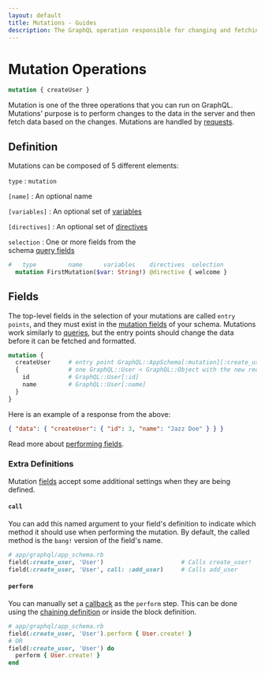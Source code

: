 ```yaml
---
layout: default
title: Mutations - Guides
description: The GraphQL operation responsible for changing and fetching data from your API
---
```


# Mutation Operations

```graphql
mutation { createUser }
```

Mutation is one of the three operations that you can run on GraphQL. Mutations' purpose
is to perform changes to the data in the server and then fetch data based on the changes.
Mutations are handled by [requests](/guides/request).

## Definition

Mutations can be composed of 5 different elements:

`type`
: `mutation`

`[name]`
: An optional name

`[variables]`
: An optional set of [variables](/guides/request#variables)

`[directives]`
: An optional set of [directives](/guides/directives)

`selection`
: One or more fields from the<br/>schema [query fields](/guides/schemas#fields)

```graphql
#   type         name      variables    directives  selection
  mutation FirstMutation($var: String!) @directive { welcome }
```

## Fields

The top-level fields in the selection of your mutations are called `entry points`,
and they must exist in the [mutation fields](/guides/schemas#fields) of your schema.
Mutations work similarly to [queries](/guides/queries), but the entry points
should change the data before it can be fetched and formatted.

```graphql
mutation {
  createUser     # entry point GraphQL::AppSchema[:mutation][:create_user]
  {              # one GraphQL::User < GraphQL::Object with the new record
    id           # GraphQL::User[:id]
    name         # GraphQL::User[:name]
  }
}
```

Here is an example of a response from the above:

```json
{ "data": { "createUser": { "id": 3, "name": "Jazz Doe" } } }
```

Read more about [performing fields](/guides/request#performing).

### Extra Definitions

Mutation [fields](/guides/fields) accept some additional settings when they are being defined.

#### `call`

You can add this named argument to your field's definition to indicate which method it should
use when performing the mutation. By default, the called method is the `bang!` version of the
field's name.

```ruby
# app/graphql/app_schema.rb
field(:create_user, 'User')                      # Calls create_user!
field(:create_user, 'User', call: :add_user)     # Calls add_user
```

#### `perform`

You can manually set a [callback](/guides/events#callbacks) as the `perform` step. This can
be done using the [chaining definition](/guides/fields#chaining-definition) or inside the
block definition.

```ruby
# app/graphql/app_schema.rb
field(:create_user, 'User').perform { User.create! }
# OR
field(:create_user, 'User') do
  perform { User.create! }
end
```
